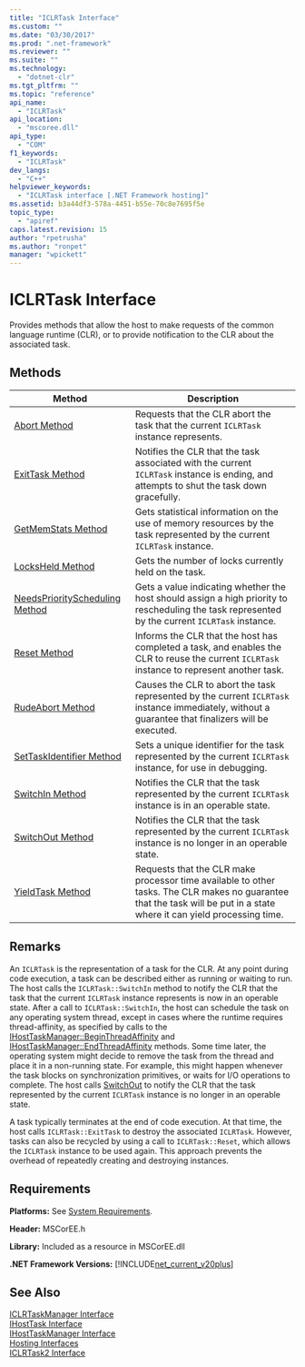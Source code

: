 ```yaml
---
title: "ICLRTask Interface"
ms.custom: ""
ms.date: "03/30/2017"
ms.prod: ".net-framework"
ms.reviewer: ""
ms.suite: ""
ms.technology: 
  - "dotnet-clr"
ms.tgt_pltfrm: ""
ms.topic: "reference"
api_name: 
  - "ICLRTask"
api_location: 
  - "mscoree.dll"
api_type: 
  - "COM"
f1_keywords: 
  - "ICLRTask"
dev_langs: 
  - "C++"
helpviewer_keywords: 
  - "ICLRTask interface [.NET Framework hosting]"
ms.assetid: b3a44df3-578a-4451-b55e-70c8e7695f5e
topic_type: 
  - "apiref"
caps.latest.revision: 15
author: "rpetrusha"
ms.author: "ronpet"
manager: "wpickett"
---
```

# ICLRTask Interface
Provides methods that allow the host to make requests of the common language runtime (CLR), or to provide notification to the CLR about the associated task.  
  
## Methods  
  
|Method|Description|  
|------------|-----------------|  
|[Abort Method](../../../../docs/framework/unmanaged-api/hosting/iclrtask-abort-method.md)|Requests that the CLR abort the task that the current `ICLRTask` instance represents.|  
|[ExitTask Method](../../../../docs/framework/unmanaged-api/hosting/iclrtask-exittask-method.md)|Notifies the CLR that the task associated with the current `ICLRTask` instance is ending, and attempts to shut the task down gracefully.|  
|[GetMemStats Method](../../../../docs/framework/unmanaged-api/hosting/iclrtask-getmemstats-method.md)|Gets statistical information on the use of memory resources by the task represented by the current `ICLRTask` instance.|  
|[LocksHeld Method](../../../../docs/framework/unmanaged-api/hosting/iclrtask-locksheld-method.md)|Gets the number of locks currently held on the task.|  
|[NeedsPriorityScheduling Method](../../../../docs/framework/unmanaged-api/hosting/iclrtask-needspriorityscheduling-method.md)|Gets a value indicating whether the host should assign a high priority to rescheduling the task represented by the current `ICLRTask` instance.|  
|[Reset Method](../../../../docs/framework/unmanaged-api/hosting/iclrtask-reset-method.md)|Informs the CLR that the host has completed a task, and enables the CLR to reuse the current `ICLRTask` instance to represent another task.|  
|[RudeAbort Method](../../../../docs/framework/unmanaged-api/hosting/iclrtask-rudeabort-method.md)|Causes the CLR to abort the task represented by the current `ICLRTask` instance immediately, without a guarantee that finalizers will be executed.|  
|[SetTaskIdentifier Method](../../../../docs/framework/unmanaged-api/hosting/iclrtask-settaskidentifier-method.md)|Sets a unique identifier for the task represented by the current `ICLRTask` instance, for use in debugging.|  
|[SwitchIn Method](../../../../docs/framework/unmanaged-api/hosting/iclrtask-switchin-method.md)|Notifies the CLR that the task represented by the current `ICLRTask` instance is in an operable state.|  
|[SwitchOut Method](../../../../docs/framework/unmanaged-api/hosting/iclrtask-switchout-method.md)|Notifies the CLR that the task represented by the current `ICLRTask` instance is no longer in an operable state.|  
|[YieldTask Method](../../../../docs/framework/unmanaged-api/hosting/iclrtask-yieldtask-method.md)|Requests that the CLR make processor time available to other tasks. The CLR makes no guarantee that the task will be put in a state where it can yield processing time.|  
  
## Remarks  
 An `ICLRTask` is the representation of a task for the CLR. At any point during code execution, a task can be described either as running or waiting to run. The host calls the `ICLRTask::SwitchIn` method to notify the CLR that the task that the current `ICLRTask` instance represents is now in an operable state. After a call to `ICLRTask::SwitchIn`, the host can schedule the task on any operating system thread, except in cases where the runtime requires thread-affinity, as specified by calls to the [IHostTaskManager::BeginThreadAffinity](../../../../docs/framework/unmanaged-api/hosting/ihosttaskmanager-beginthreadaffinity-method.md) and [IHostTaskManager::EndThreadAffinity](../../../../docs/framework/unmanaged-api/hosting/ihosttaskmanager-endthreadaffinity-method.md) methods. Some time later, the operating system might decide to remove the task from the thread and place it in a non-running state. For example, this might happen whenever the task blocks on synchronization primitives, or waits for I/O operations to complete. The host calls [SwitchOut](../../../../docs/framework/unmanaged-api/hosting/iclrtask-switchout-method.md) to notify the CLR that the task represented by the current `ICLRTask` instance is no longer in an operable state.  
  
 A task typically terminates at the end of code execution. At that time, the host calls `ICLRTask::ExitTask` to destroy the associated `ICLRTask`. However, tasks can also be recycled by using a call to `ICLRTask::Reset`, which allows the `ICLRTask` instance to be used again. This approach prevents the overhead of repeatedly creating and destroying instances.  
  
## Requirements  
 **Platforms:** See [System Requirements](../../../../docs/framework/get-started/system-requirements.md).  
  
 **Header:** MSCorEE.h  
  
 **Library:** Included as a resource in MSCorEE.dll  
  
 **.NET Framework Versions:** [!INCLUDE[net_current_v20plus](../../../../includes/net-current-v20plus-md.md)]  
  
## See Also  
 [ICLRTaskManager Interface](../../../../docs/framework/unmanaged-api/hosting/iclrtaskmanager-interface.md)   
 [IHostTask Interface](../../../../docs/framework/unmanaged-api/hosting/ihosttask-interface.md)   
 [IHostTaskManager Interface](../../../../docs/framework/unmanaged-api/hosting/ihosttaskmanager-interface.md)   
 [Hosting Interfaces](../../../../docs/framework/unmanaged-api/hosting/hosting-interfaces.md)   
 [ICLRTask2 Interface](../../../../docs/framework/unmanaged-api/hosting/iclrtask2-interface.md)
